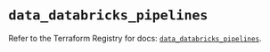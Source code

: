 # `data_databricks_pipelines`

Refer to the Terraform Registry for docs: [`data_databricks_pipelines`](https://registry.terraform.io/providers/databricks/databricks/1.74.0/docs/data-sources/pipelines).
